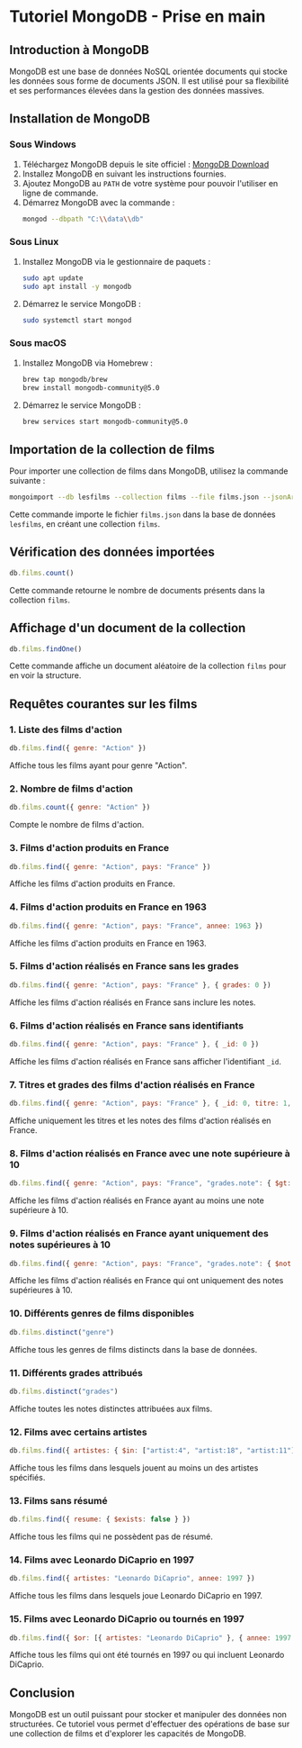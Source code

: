 # Tutoriel MongoDB - Prise en main

## Introduction à MongoDB
MongoDB est une base de données NoSQL orientée documents qui stocke les données sous forme de documents JSON. Il est utilisé pour sa flexibilité et ses performances élevées dans la gestion des données massives.

## Installation de MongoDB

### Sous Windows
1. Téléchargez MongoDB depuis le site officiel : [MongoDB Download](https://www.mongodb.com/try/download/community)
2. Installez MongoDB en suivant les instructions fournies.
3. Ajoutez MongoDB au `PATH` de votre système pour pouvoir l'utiliser en ligne de commande.
4. Démarrez MongoDB avec la commande :
   ```bash
   mongod --dbpath "C:\\data\\db"
   ```

### Sous Linux
1. Installez MongoDB via le gestionnaire de paquets :
   ```bash
   sudo apt update
   sudo apt install -y mongodb
   ```
2. Démarrez le service MongoDB :
   ```bash
   sudo systemctl start mongod
   ```

### Sous macOS
1. Installez MongoDB via Homebrew :
   ```bash
   brew tap mongodb/brew
   brew install mongodb-community@5.0
   ```
2. Démarrez le service MongoDB :
   ```bash
   brew services start mongodb-community@5.0
   ```

## Importation de la collection de films
Pour importer une collection de films dans MongoDB, utilisez la commande suivante :
```bash
mongoimport --db lesfilms --collection films --file films.json --jsonArray
```
Cette commande importe le fichier `films.json` dans la base de données `lesfilms`, en créant une collection `films`.

## Vérification des données importées
```javascript
db.films.count()
```
Cette commande retourne le nombre de documents présents dans la collection `films`.

## Affichage d'un document de la collection
```javascript
db.films.findOne()
```
Cette commande affiche un document aléatoire de la collection `films` pour en voir la structure.

## Requêtes courantes sur les films

### 1. Liste des films d'action
```javascript
db.films.find({ genre: "Action" })
```
Affiche tous les films ayant pour genre "Action".

### 2. Nombre de films d'action
```javascript
db.films.count({ genre: "Action" })
```
Compte le nombre de films d'action.

### 3. Films d'action produits en France
```javascript
db.films.find({ genre: "Action", pays: "France" })
```
Affiche les films d'action produits en France.

### 4. Films d'action produits en France en 1963
```javascript
db.films.find({ genre: "Action", pays: "France", annee: 1963 })
```
Affiche les films d'action produits en France en 1963.

### 5. Films d'action réalisés en France sans les grades
```javascript
db.films.find({ genre: "Action", pays: "France" }, { grades: 0 })
```
Affiche les films d'action réalisés en France sans inclure les notes.

### 6. Films d'action réalisés en France sans identifiants
```javascript
db.films.find({ genre: "Action", pays: "France" }, { _id: 0 })
```
Affiche les films d'action réalisés en France sans afficher l'identifiant `_id`.

### 7. Titres et grades des films d'action réalisés en France
```javascript
db.films.find({ genre: "Action", pays: "France" }, { _id: 0, titre: 1, grades: 1 })
```
Affiche uniquement les titres et les notes des films d'action réalisés en France.

### 8. Films d'action réalisés en France avec une note supérieure à 10
```javascript
db.films.find({ genre: "Action", pays: "France", "grades.note": { $gt: 10 } }, { _id: 0, titre: 1, "grades.note": 1 })
```
Affiche les films d'action réalisés en France ayant au moins une note supérieure à 10.

### 9. Films d'action réalisés en France ayant uniquement des notes supérieures à 10
```javascript
db.films.find({ genre: "Action", pays: "France", "grades.note": { $not: { $lte: 10 } } }, { _id: 0, titre: 1, "grades.note": 1 })
```
Affiche les films d'action réalisés en France qui ont uniquement des notes supérieures à 10.

### 10. Différents genres de films disponibles
```javascript
db.films.distinct("genre")
```
Affiche tous les genres de films distincts dans la base de données.

### 11. Différents grades attribués
```javascript
db.films.distinct("grades")
```
Affiche toutes les notes distinctes attribuées aux films.

### 12. Films avec certains artistes
```javascript
db.films.find({ artistes: { $in: ["artist:4", "artist:18", "artist:11"] } })
```
Affiche tous les films dans lesquels jouent au moins un des artistes spécifiés.

### 13. Films sans résumé
```javascript
db.films.find({ resume: { $exists: false } })
```
Affiche tous les films qui ne possèdent pas de résumé.

### 14. Films avec Leonardo DiCaprio en 1997
```javascript
db.films.find({ artistes: "Leonardo DiCaprio", annee: 1997 })
```
Affiche tous les films dans lesquels joue Leonardo DiCaprio en 1997.

### 15. Films avec Leonardo DiCaprio ou tournés en 1997
```javascript
db.films.find({ $or: [{ artistes: "Leonardo DiCaprio" }, { annee: 1997 }] })
```
Affiche tous les films qui ont été tournés en 1997 ou qui incluent Leonardo DiCaprio.

## Conclusion
MongoDB est un outil puissant pour stocker et manipuler des données non structurées. Ce tutoriel vous permet d'effectuer des opérations de base sur une collection de films et d'explorer les capacités de MongoDB.
